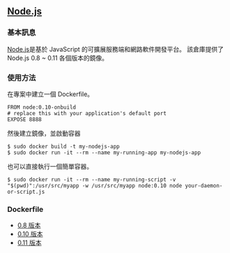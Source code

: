 ## [Node.js](https://registry.hub.docker.com/_/node/)

### 基本訊息
[Node.js](https://en.wikipedia.org/wiki/Node.js)是基於 JavaScript 的可擴展服務端和網路軟件開發平台。
該倉庫提供了 Node.js 0.8 ~ 0.11 各個版本的鏡像。

### 使用方法
在專案中建立一個 Dockerfile。
```
FROM node:0.10-onbuild
# replace this with your application's default port
EXPOSE 8888
```
然後建立鏡像，並啟動容器
```
$ sudo docker build -t my-nodejs-app
$ sudo docker run -it --rm --name my-running-app my-nodejs-app
```

也可以直接執行一個簡單容器。
```
$ sudo docker run -it --rm --name my-running-script -v "$(pwd)":/usr/src/myapp -w /usr/src/myapp node:0.10 node your-daemon-or-script.js
```

### Dockerfile
* [0.8 版本](https://github.com/docker-library/node/blob/d017d679e92e84a810c580cdb29fcdbba23c2bb9/0.8/Dockerfile)
* [0.10 版本](https://github.com/docker-library/node/blob/913a225f2fda34d6a811fac1466e4f09f075fcf6/0.10/Dockerfile)
* [0.11 版本](https://github.com/docker-library/node/blob/d017d679e92e84a810c580cdb29fcdbba23c2bb9/0.11/Dockerfile)
